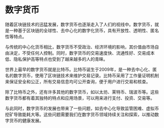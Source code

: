 # 数字货币
随着区块链技术的迅猛发展，数字货币也逐渐走入了人们的视线中。数字货币，就是一种基于区块链的全球性、去中心化的数字化货币，具有开放性、透明性、匿名性等特点。

与传统的中心化货币相比，数字货币不受政治、经济环境的影响，其价值由市场自由决定，不受任何人控制。同时，数字货币的交易速度快、流通性好、交易成本低、隐私保护高等特点也受到了越来越多的人的青睐。

世界上最早的数字货币就是比特币。比特币诞生于2009年，是一种去中心化、匿名的数字货币，使用了区块链技术来维护交易记录。比特币采用了工作量证明机制来保证安全和公正，所有交易信息均可公开查询，便于用户进行交易和核查。

除了比特币之外，还有许多其他的数字货币，如以太坊、莱特币、瑞波币等。这些数字货币都有着其独特的特点和应用场景，可以用来进行支付、投资、交易等。

与此同时，数字货币的发展也带来了一些问题，如去中心化导致监管困难、虚拟币挖矿导致能耗大等。这些问题需要我们在数字货币领域持续关注和探索，以推动数字货币的健康发展。